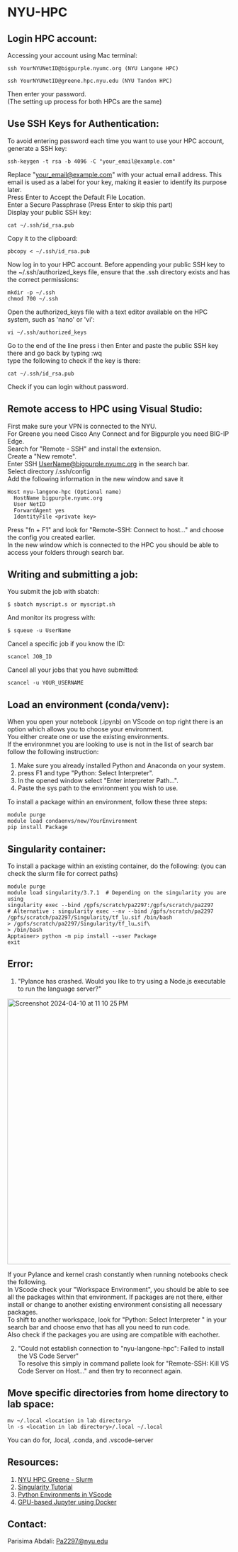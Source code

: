 # NYU-HPC

## Login HPC account:
Accessing your account using Mac terminal:
~~~
ssh YourNYUNetID@bigpurple.nyumc.org (NYU Langone HPC)
~~~
~~~
ssh YourNYUNetID@greene.hpc.nyu.edu (NYU Tandon HPC)
~~~
Then enter your password. \
(The setting up process for both HPCs are the same)

## Use SSH Keys for Authentication:
To avoid entering password each time you want to use your HPC account, generate a SSH key:
~~~
ssh-keygen -t rsa -b 4096 -C "your_email@example.com"
~~~
Replace "your_email@example.com" with your actual email address. This email is used as a label for your key, making it easier to identify its purpose later.\
Press Enter to Accept the Default File Location. \
Enter a Secure Passphrase (Press Enter to skip this part) \
Display your public SSH key:
~~~
cat ~/.ssh/id_rsa.pub
~~~
Copy it to the clipboard:
~~~
pbcopy < ~/.ssh/id_rsa.pub
~~~
Now log in to your HPC account. Before appending your public SSH key to the ~/.ssh/authorized_keys file, ensure that the .ssh directory exists and has the correct permissions:
~~~
mkdir -p ~/.ssh
chmod 700 ~/.ssh
~~~
Open the authorized_keys file with a text editor available on the HPC system, such as 'nano' or 'vi':
~~~
vi ~/.ssh/authorized_keys
~~~
Go to the end of the line press i then Enter and paste the public SSH key there and go back by typing :wq \
type the following to check if the key is there:
~~~
cat ~/.ssh/id_rsa.pub
~~~
Check if you can login without password. 

## Remote access to HPC using Visual Studio:
First make sure your VPN is connected to the NYU. \
For Greene you need Cisco Any Connect and for Bigpurple you need BIG-IP Edge. \
Search for "Remote - SSH" and install the extension. \
Create a "New remote".\
Enter SSH UserName@bigpurple.nyumc.org in the search bar. \
Select directory /.ssh/config \
Add the following information in the new window and save it 
~~~
Host nyu-langone-hpc (Optional name)
  HostName bigpurple.nyumc.org
  User NetID
  ForwardAgent yes
  IdentityFile <private key>
~~~

Press "fn + F1" and look for "Remote-SSH: Connect to host..." and choose the config you created earlier. \
In the new window which is connected to the HPC you should be able to access your folders through search bar. 

## Writing and submitting a job:
You submit the job with sbatch:
~~~
$ sbatch myscript.s or myscript.sh
~~~
And monitor its progress with:
~~~
$ squeue -u UserName
~~~
Cancel a specific job if you know the ID:
~~~
scancel JOB_ID
~~~
Cancel all your jobs that you have submitted:
~~~
scancel -u YOUR_USERNAME
~~~

## Load an environment (conda/venv):
When you open your notebook (.ipynb) on VScode on top right there is an option which allows you to choose your environment. \
You either create one or use the existing environments. \
If the environmnet you are looking to use is not in the list of search bar follow the following instruction: 
1) Make sure you already installed Python and Anaconda on your system.
2) press F1 and type "Python: Select Interpreter".
3) In the opened window select "Enter interpreter Path...".
4) Paste the sys path to the environment you wish to use.

To install a package within an environment, follow these three steps: 
~~~
module purge
module load condaenvs/new/YourEnvironment
pip install Package
~~~
## Singularity container: 
To install a package within an existing container, do the following: 
(you can check the slurm file for correct paths) 
~~~
module purge
module load singularity/3.7.1  # Depending on the singularity you are using
singularity exec --bind /gpfs/scratch/pa2297:/gpfs/scratch/pa2297
# Alternative : singularity exec --nv --bind /gpfs/scratch/pa2297 /gpfs/scratch/pa2297/Singularity/tf_lu.sif /bin/bash
> /gpfs/scratch/pa2297/Singularity/tf_lu…sif\
> /bin/bash
Apptainer> python -m pip install --user Package
exit
~~~
## Error: 
1. "Pylance has crashed. Would you like to try using a Node.js executable to run the language server?"
 <img width="600" alt="Screenshot 2024-04-10 at 11 10 25 PM" src="https://github.com/parisimaa/NYU-HPC/assets/54392924/119f38fe-0863-495e-a3a7-bd36cf37661a">

If your Pylance and kernel crash constantly when running notebooks check the following. \
In VScode check your "Workspace Environment", you should be able to see all the packages within that environment. If packages are not there, either install or change to another existing environment consisting all necessary packages. \
To shift to another workspace, look for "Python: Select Interpreter " in your search bar and choose envo that has all you need to run code. \
Also check if the packages you are using are compatible with eachother. 

2. "Could not establish connection to "nyu-langone-hpc": Failed to install the VS Code Server" \
To resolve this simply in command pallete look for "Remote-SSH: Kill VS Code Server on Host..." and then try to reconnect again. 

## Move specific directories from home directory to lab space:
~~~
mv ~/.local <location in lab directory>
ln -s <location in lab directory>/.local ~/.local
~~~
You can do for, .local, .conda, and .vscode-server
## Resources:
1. [NYU HPC Greene - Slurm](https://sites.google.com/nyu.edu/nyu-hpc/training-support/general-hpc-topics/slurm-submitting-jobs)
2. [Singularity Tutorial](https://singularity-tutorial.github.io/02-basic-usage/)
3. [Python Environments in VScode](https://code.visualstudio.com/docs/python/environments)
4. [GPU-based Jupyter using Docker](https://cschranz.medium.com/set-up-your-own-gpu-based-jupyterlab-e0d45fcacf43)


## Contact:
Parisima Abdali: Pa2297@nyu.edu


